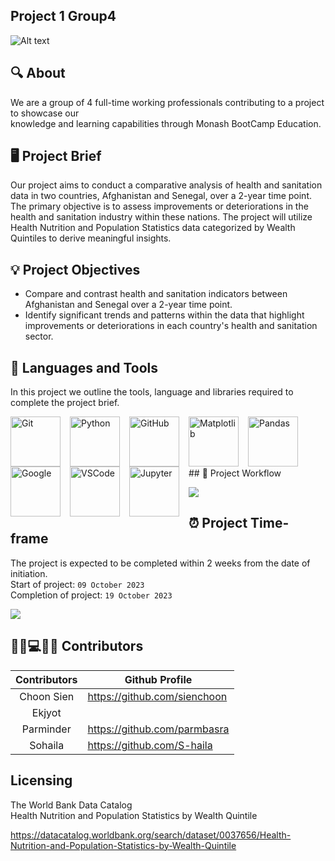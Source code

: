 ## Project 1 Group4

![Alt text](Project_1 _ _ _Group_4.png)

## 🔍 About

We are a group of 4 full-time working professionals contributing to a project to showcase our<br />
knowledge and learning capabilities through Monash BootCamp Education.<br />


## 🖥 Project Brief

Our project aims to conduct a comparative analysis of health and sanitation data in two countries, Afghanistan and Senegal, over a 2-year time point. The primary objective is to assess improvements or deteriorations in the health and sanitation industry within these nations. The project will utilize Health Nutrition and Population Statistics data categorized by Wealth Quintiles to derive meaningful insights.

## 💡 Project Objectives

- Compare and contrast health and sanitation indicators between Afghanistan and Senegal over a 2-year time point.
- Identify significant trends and patterns within the data that highlight improvements or deteriorations in each country's health and sanitation sector.

## 🧰 Languages and Tools

In this project we outline the tools, language and libraries required to complete the project brief.
<br />

<img align="left" alt="Git" width="80px" style="padding-right:12px;" src="https://cdn.jsdelivr.net/gh/devicons/devicon/icons/git/git-original.svg" />
<img align="left" alt="Python" width="80x" style="padding-right:12px;" src="https://cdn.jsdelivr.net/gh/devicons/devicon/icons/python/python-plain.svg" />
<img align="left" alt="GitHub" width="80px" style="padding-right:12px;" src="https://cdn.jsdelivr.net/gh/devicons/devicon/icons/github/github-original.svg" />
<img align="left" alt="Matplotlib" width="80px" style="padding-right:12px;" src="https://seeklogo.com/images/M/matplotlib-logo-7676870AC0-seeklogo.com.png" />
<img align="left" alt="Pandas" width="80px" style="padding-right:12px;" src="https://cdn.jsdelivr.net/gh/devicons/devicon/icons/pandas/pandas-original-wordmark.svg" />
<img align="left" alt="Google" width="80px" style="padding-right:12px;" src="https://cdn.jsdelivr.net/gh/devicons/devicon/icons/google/google-original-wordmark.svg" />
<img align="left" alt="VSCode" width="80px" style="padding-right:12px;" src="https://cdn.jsdelivr.net/gh/devicons/devicon/icons/vscode/vscode-original.svg" />
<img align="left" alt="Jupyter" width="80px" style="padding-right:12px;" src="https://cdn.jsdelivr.net/gh/devicons/devicon/icons/jupyter/jupyter-original-wordmark.svg" /><br />
<br />
<br />

<br /> ## 🔄 Project Workflow 

 [![](https://mermaid.ink/img/pako:eNqNkUFPwzAMhf-KldMmbRJD4tID0mgHDISYGLd1B6t124zUqVIXmNb9d9KMw4SEIKco9vccv3dQmc1JRaow9iOr0Am8JimDP_PNytkdZQLPnRjNtIXp9LpfshaNBnIUBPpsjHUo2nIPN6MXagldVo19I8SjhN7J2Aa-dcYwCJ_E46AVV3YAF5t5UVbIuhVkuLyYzbaDwPIQ27rRhiDxs47n4NpWqA32cPsTvfoLXaGre7jbrImp9Hv8Z9zibbe30sP9OfXLpMAtT-sZ8j_jMpR6eBjNGc2-1e04VC1npmuDdY_ea-8dS7ByqyaqJlejzn0yh-CakopqSlXkrzkV2BlJVcpH34qd2PWeMxWJ62iiusZnQ4nG0mGtogJN618p12Ld0yntEPrxC-acpyk?type=png)](https://mermaid.live/edit#pako:eNqNkUFPwzAMhf-KldMmbRJD4tID0mgHDISYGLd1B6t124zUqVIXmNb9d9KMw4SEIKco9vccv3dQmc1JRaow9iOr0Am8JimDP_PNytkdZQLPnRjNtIXp9LpfshaNBnIUBPpsjHUo2nIPN6MXagldVo19I8SjhN7J2Aa-dcYwCJ_E46AVV3YAF5t5UVbIuhVkuLyYzbaDwPIQ27rRhiDxs47n4NpWqA32cPsTvfoLXaGre7jbrImp9Hv8Z9zibbe30sP9OfXLpMAtT-sZ8j_jMpR6eBjNGc2-1e04VC1npmuDdY_ea-8dS7ByqyaqJlejzn0yh-CakopqSlXkrzkV2BlJVcpH34qd2PWeMxWJ62iiusZnQ4nG0mGtogJN618p12Ld0yntEPrxC-acpyk)



## ⏰ Project Time-frame

The project is expected to be completed within 2 weeks from the date of initiation. <br />
Start of project: `09 October 2023` <br />
Completion of project: `19 October 2023`

[![](https://mermaid.ink/img/pako:eNp1UjtPAzEM_itW5gwUhBA3QkVhqKgo4y25xNea5lElzoCq_nd8LdceAxmiyPlednJQNjlUjWIK6CliG0EWE3uEz98apB5WOX2hZZidAUXOlCK8RWIyngrFzYg5I4Z18wjvllOHGRpY5FT3sERkweqRCU-ZsNfwgQVNttsreXY7IT-nsCeJNMJgbthomKPHjWGJasrub7IxsDADRouyTZLN7kbxQdtJosnd_cT4BdF1xu5AJAWI_5lE62uR0kTm4W_-QAycYEH8Wjt96egqeiJNJ7bK0m1kM1jpi9e6doHK4KW0CpiDIScPeBhEWsVb6bRVjRwd9qZ6blUbjwI1ldP6O1rVcK6oVd07mdyczCaboJre-CJVdMQpL8-f4vQ3jj8g8LJW?type=png)](https://mermaid.live/edit#pako:eNp1UjtPAzEM_itW5gwUhBA3QkVhqKgo4y25xNea5lElzoCq_nd8LdceAxmiyPlednJQNjlUjWIK6CliG0EWE3uEz98apB5WOX2hZZidAUXOlCK8RWIyngrFzYg5I4Z18wjvllOHGRpY5FT3sERkweqRCU-ZsNfwgQVNttsreXY7IT-nsCeJNMJgbthomKPHjWGJasrub7IxsDADRouyTZLN7kbxQdtJosnd_cT4BdF1xu5AJAWI_5lE62uR0kTm4W_-QAycYEH8Wjt96egqeiJNJ7bK0m1kM1jpi9e6doHK4KW0CpiDIScPeBhEWsVb6bRVjRwd9qZ6blUbjwI1ldP6O1rVcK6oVd07mdyczCaboJre-CJVdMQpL8-f4vQ3jj8g8LJW)

## 👨‍💼💻👩‍💼 Contributors 

| <center>Contributors</center>    | <center>Github Profile</center>                         |
| ----------------| -------------------------------------- |
| <center>Choon Sien</center>      | https://github.com/sienchoon           |    
| <center>Ekjyot</center> |                                        |
| <center>Parminder</center>| https://github.com/parmbasra           |
| <center>Sohaila</center>| https://github.com/S-haila             |



## Licensing
The World Bank Data Catalog <br>
Health Nutrition and Population Statistics by Wealth Quintile

https://datacatalog.worldbank.org/search/dataset/0037656/Health-Nutrition-and-Population-Statistics-by-Wealth-Quintile



